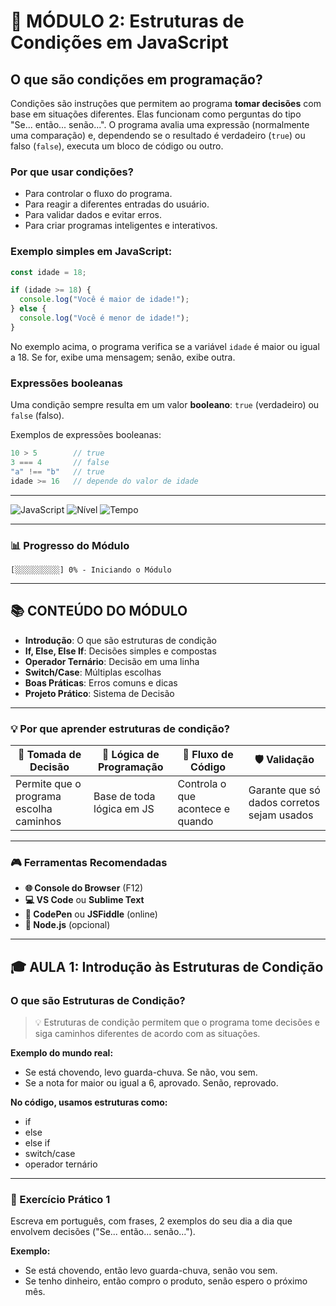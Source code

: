 # 🎯 MÓDULO 2: Estruturas de Condições em JavaScript

## O que são condições em programação?

Condições são instruções que permitem ao programa **tomar decisões** com base em situações diferentes. Elas funcionam como perguntas do tipo "Se... então... senão...". O programa avalia uma expressão (normalmente uma comparação) e, dependendo se o resultado é verdadeiro (`true`) ou falso (`false`), executa um bloco de código ou outro.

### Por que usar condições?
- Para controlar o fluxo do programa.
- Para reagir a diferentes entradas do usuário.
- Para validar dados e evitar erros.
- Para criar programas inteligentes e interativos.

### Exemplo simples em JavaScript:
```javascript
const idade = 18;

if (idade >= 18) {
  console.log("Você é maior de idade!");
} else {
  console.log("Você é menor de idade!");
}
```

No exemplo acima, o programa verifica se a variável `idade` é maior ou igual a 18. Se for, exibe uma mensagem; senão, exibe outra.

### Expressões booleanas
Uma condição sempre resulta em um valor **booleano**: `true` (verdadeiro) ou `false` (falso).

Exemplos de expressões booleanas:
```javascript
10 > 5        // true
3 === 4       // false
"a" !== "b"   // true
idade >= 16   // depende do valor de idade
```

---

![JavaScript](https://img.shields.io/badge/JavaScript-F7DF1E?style=for-the-badge&logo=javascript&logoColor=black)
![Nível](https://img.shields.io/badge/Nível-Iniciante-brightgreen)
![Tempo](https://img.shields.io/badge/Tempo-2--3%20horas-blue)

---

### 📊 Progresso do Módulo
```
[░░░░░░░░░░] 0% - Iniciando o Módulo
```

---

## 📚 **CONTEÚDO DO MÓDULO**

- **Introdução**: O que são estruturas de condição
- **If, Else, Else If**: Decisões simples e compostas
- **Operador Ternário**: Decisão em uma linha
- **Switch/Case**: Múltiplas escolhas
- **Boas Práticas**: Erros comuns e dicas
- **Projeto Prático**: Sistema de Decisão

---

### **💡 Por que aprender estruturas de condição?**

| 🤔 **Tomada de Decisão** | 🧠 **Lógica de Programação** | 🚦 **Fluxo de Código** | 🛡️ **Validação** |
|-------------------------|-----------------------------|-----------------------|-------------------|
| Permite que o programa escolha caminhos | Base de toda lógica em JS | Controla o que acontece e quando | Garante que só dados corretos sejam usados |

---

### **🎮 Ferramentas Recomendadas**
- **🌐 Console do Browser** (F12)
- **💻 VS Code** ou **Sublime Text**
- **🔄 CodePen** ou **JSFiddle** (online)
- **📱 Node.js** (opcional)

---

## 🎓 **AULA 1: Introdução às Estruturas de Condição**

### **O que são Estruturas de Condição?**

> 💡 Estruturas de condição permitem que o programa tome decisões e siga caminhos diferentes de acordo com as situações.

**Exemplo do mundo real:**
- Se está chovendo, levo guarda-chuva. Se não, vou sem.
- Se a nota for maior ou igual a 6, aprovado. Senão, reprovado.

**No código, usamos estruturas como:**
- if
- else
- else if
- switch/case
- operador ternário

---

### **🧪 Exercício Prático 1**

Escreva em português, com frases, 2 exemplos do seu dia a dia que envolvem decisões ("Se... então... senão...").

**Exemplo:**
- Se está chovendo, então levo guarda-chuva, senão vou sem.
- Se tenho dinheiro, então compro o produto, senão espero o próximo mês. 